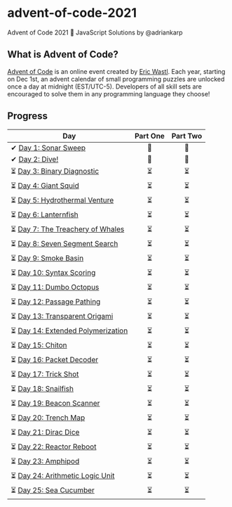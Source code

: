 # advent-of-code-2021
Advent of Code 2021 🎄 JavaScript Solutions by @adriankarp

## What is Advent of Code?
[Advent of Code](http://adventofcode.com) is an online event created by [Eric Wastl](https://twitter.com/ericwastl). Each year, starting on Dec 1st, an advent calendar of small programming puzzles are unlocked once a day at midnight (EST/UTC-5). Developers of all skill sets are encouraged to solve them in any programming language they choose!

## Progress

| Day  | Part One | Part Two | 
|---|:---:|:---:|
| ✔ [Day 1: Sonar Sweep](https://adventofcode.com/2021/day/1)| 🌟 | 🌟 |
| ✔ [Day 2: Dive!](hhttps://adventofcode.com/2021/day/2)| 🌟 | 🌟 |
| ⏳ [Day 3: Binary Diagnostic](https://adventofcode.com/2021/day/3)| ⏳ | ⏳ |
| ⏳ [Day 4: Giant Squid](https://adventofcode.com/2021/day/4)| ⏳ | ⏳ |
| ⏳ [Day 5: Hydrothermal Venture](https://adventofcode.com/2021/day/5)| ⏳ | ⏳ |
| ⏳ [Day 6: Lanternfish](https://adventofcode.com/2021/day/6)| ⏳ | ⏳  |
| ⏳ [Day 7: The Treachery of Whales](https://adventofcode.com/2021/day/7)| ⏳ | ⏳  |
| ⏳ [Day 8: Seven Segment Search](https://adventofcode.com/2021/day/8)| ⏳  | ⏳ |
| ⏳ [Day 9: Smoke Basin](https://adventofcode.com/2021/day/9)| ⏳  | ⏳  |
| ⏳ [Day 10: Syntax Scoring](https://adventofcode.com/2021/day/10)| ⏳  | ⏳ |
| ⏳ [Day 11: Dumbo Octopus](https://adventofcode.com/2021/day/11)| ⏳ | ⏳ |
| ⏳ [Day 12: Passage Pathing](https://adventofcode.com/2021/day/12)| ⏳  | ⏳  |
| ⏳ [Day 13: Transparent Origami](https://adventofcode.com/2021/day/13)| ⏳ | ⏳ |
| ⏳ [Day 14: Extended Polymerization](https://adventofcode.com/2021/day/14)| ⏳ | ⏳ |
| ⏳ [Day 15: Chiton](https://adventofcode.com/2021/day/15)| ⏳ | ⏳ |
| ⏳ [Day 16: Packet Decoder](https://adventofcode.com/2021/day/16)| ⏳ | ⏳ |
| ⏳ [Day 17: Trick Shot](https://adventofcode.com/2021/day/17)| ⏳ | ⏳ |
| ⏳ [Day 18: Snailfish](https://adventofcode.com/2021/day/18)| ⏳ | ⏳ |
| ⏳ [Day 19: Beacon Scanner](https://adventofcode.com/2021/day/19)| ⏳ | ⏳ |
| ⏳ [Day 20: Trench Map](https://adventofcode.com/2021/day/20)| ⏳ | ⏳ |
| ⏳ [Day 21: Dirac Dice](https://adventofcode.com/2021/day/21)| ⏳ | ⏳ |
| ⏳ [Day 22: Reactor Reboot](https://adventofcode.com/2021/day/22)| ⏳ | ⏳ |
| ⏳ [Day 23: Amphipod](https://adventofcode.com/2021/day/23)| ⏳ | ⏳ |
| ⏳ [Day 24: Arithmetic Logic Unit](https://adventofcode.com/2021/day/24)| ⏳ | ⏳ |
| ⏳ [Day 25: Sea Cucumber](https://adventofcode.com/2021/day/25)| ⏳ | ⏳ |
